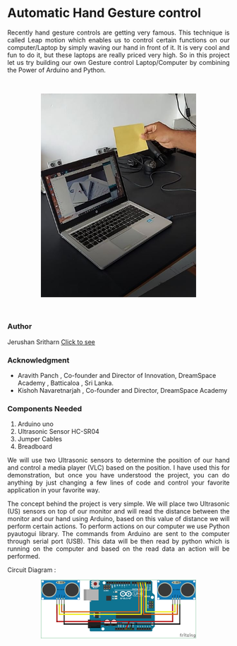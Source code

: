 # Automatic Hand Gesture control

<p align = "justify">
Recently hand gesture controls are getting very famous. This technique is called Leap motion which enables us to control certain functions on our computer/Laptop by simply waving our hand in front of it. It is very cool and fun to do it, but these laptops are really priced very high. So in this project let us try building our own Gesture control Laptop/Computer by combining the Power of Arduino and Python.
</p>
<br>

<p align="center">
<img src="./source/images/automatic-hand-gesture-control.JPG" alt= "GESTURES" width=70% height=50%/>
</p>

<br>

### Author

Jerushan Sritharn  [Click to see](https://dreamspace.academy/pages/3-2-5-dreambot.php)



### Acknowledgment

 - Aravith Panch , Co-founder and Director of Innovation, DreamSpace Academy , Batticaloa , Sri Lanka.
 - Kishoh Navaretnarjah , Co-founder and Director, DreamSpace Academy

### Components Needed
 1. Arduino uno
 2. Ultrasonic Sensor HC-SR04
 3. Jumper Cables
 4. Breadboard

<p align ="justify">
We will use two Ultrasonic sensors to determine the position of our hand and control a media player (VLC) based on the position. I have used this for demonstration, but once you have understood the project, you can do anything by just changing a few lines of code and control your favorite application in your favorite way.
</p>

<p align ="justify">
The concept behind the project is very simple. We will place two Ultrasonic (US) sensors on top of our monitor and will read the distance between the monitor and our hand using Arduino, based on this value of distance we will perform certain actions. To perform actions on our computer we use Python pyautogui library. The commands from Arduino are sent to the computer through serial port (USB). This data will be then read by python which is running on the computer and based on the read data an action will be performed.

</p>

Circuit Diagram :

<p align="center">
<img src="./source/images/automatic-hand-gestures-circuit.png" alt= "GESTURES" width=70% height=50%/>
</p>
